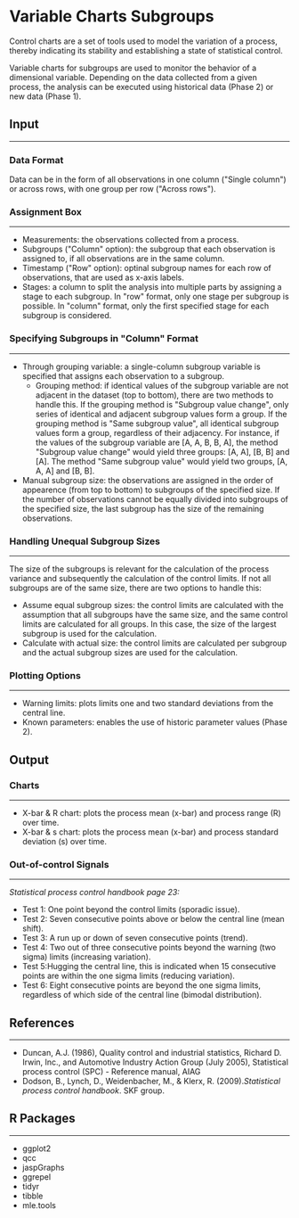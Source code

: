 Variable Charts Subgroups
==========================
Control charts are a set of tools used to model the variation of a process, thereby indicating its stability and establishing a state of statistical control. 

Variable charts for subgroups are used to monitor the behavior of a dimensional variable. 
Depending on the data collected from a given process, the analysis can be executed using historical data (Phase 2) or new data (Phase 1).  

## Input
-------
### Data Format
Data can be in the form of all observations in one column ("Single column") or across rows, with one group per row ("Across rows").

### Assignment Box 
-------
- Measurements: the observations collected from a process.
- Subgroups ("Column" option): the subgroup that each observation is assigned to, if all observations are in the same column.
- Timestamp ("Row" option): optinal subgroup names for each row of observations, that are used as x-axis labels. 
- Stages: a column to split the analysis into multiple parts by assigning a stage to each subgroup. In "row" format, only one stage per subgroup is possible. In "column" format, only the first specified stage for each subgroup is considered.

### Specifying Subgroups in "Column" Format
-------
- Through grouping variable: a single-column subgroup variable is specified that assigns each observation to a subgroup.
    - Grouping method:  if identical values of the subgroup variable are not adjacent in the dataset (top to bottom), there are two methods to handle this. If the grouping method is "Subgroup value change", only series of identical and adjacent subgroup values form a group. If the grouping method is "Same subgroup value", all identical subgroup values form a group, regardless of their adjacency. For instance, if the values of the subgroup variable are [A, A, B, B, A], the method "Subgroup value change" would yield three groups: [A, A], [B, B] and [A]. The method "Same subgroup value" would yield two groups, [A, A, A] and [B, B].
- Manual subgroup size: the observations are assigned in the order of appearence (from top to bottom) to subgroups of the specified size. If the number of observations cannot be equally divided into subgroups of the specified size, the last subgroup has the size of the remaining observations.

### Handling Unequal Subgroup Sizes
-------
The size of the subgroups is relevant for the calculation of the process variance and subsequently the calculation of the control limits. If not all subgroups are of the same size, there are two options to handle this:
- Assume equal subgroup sizes: the control limits are calculated with the assumption that all subgroups have the same size, and the same control limits are calculated for all groups. In this case, the size of the largest subgroup is used for the calculation.
- Calculate with actual size: the control limits are calculated per subgroup and the actual subgroup sizes are used for the calculation.

### Plotting Options
-------
- Warning limits: plots limits one and two standard deviations from the central line. 
- Known parameters: enables the use of historic parameter values (Phase 2). 

## Output
### Charts
-------
- X-bar & R chart: plots the process mean (x-bar) and process range (R) over time.
- X-bar & s chart: plots the process mean (x-bar) and process standard deviation (s) over time.

### Out-of-control Signals 
-------
_Statistical process control handbook page 23:_

- Test 1: One point beyond the control limits (sporadic issue).
- Test 2: Seven consecutive points above or below the central line (mean shift).
- Test 3:  A run up or down of seven consecutive points (trend).
- Test 4: Two out of three consecutive points beyond the warning (two sigma) limits (increasing variation).
- Test 5:Hugging the central line, this is indicated when 15 consecutive points are within the one sigma limits (reducing variation).
- Test 6: Eight consecutive points are beyond the one sigma limits, regardless of which side of the central line (bimodal distribution).

## References 
-------
- Duncan, A.J. (1986), Quality control and industrial statistics, Richard D. Irwin, Inc., and Automotive Industry Action Group (July 2005), Statistical process control (SPC) - Reference manual, AIAG
- Dodson, B., Lynch, D., Weidenbacher, M., & Klerx, R. (2009).*Statistical process control handbook*. SKF group.


## R Packages
-------
- ggplot2
- qcc
- jaspGraphs
- ggrepel
- tidyr
- tibble
- mle.tools
